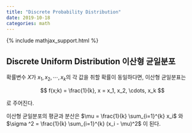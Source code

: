 ```yaml
---
title: "Discrete Probability Distribution"
date: 2019-10-18
categories: math
---
```


{% include mathjax_support.html %}

## Discrete Uniform Distribution 이산형 균일분포

확률변수 $X$가 $x_1, x_2, \cdots, x_k$의 각 값을 취할 확률이 동일하다면, 이산형 균일분표는

$$
f(x;k) = \frac{1}{k}, x = x_1, x_2, \cdots, x_k
$$

로 주어진다.

이산형 균일분포의 평균과 분산은
$\mu = \frac{1}{k} \sum_{i=1}^{k} x_i$ 와 $\sigma ^2 = \frac{1}{k} \sum_{i=1}^{k} (x_i - \mu)^2$
이 된다.
